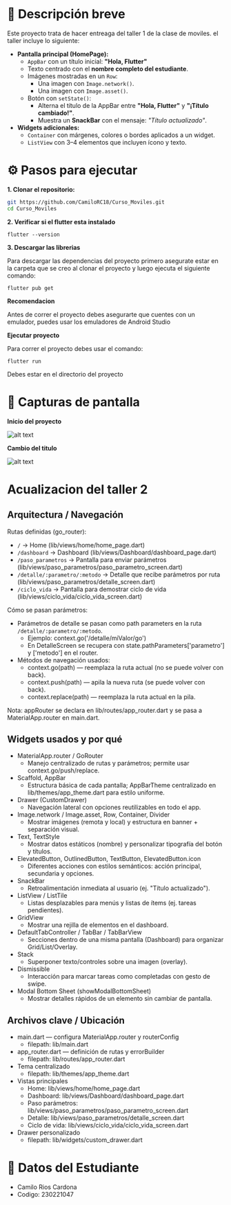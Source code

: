 # 📝 Descripción breve
 Este proyecto trata de hacer entreaga del taller 1 de la clase de moviles. el taller incluye lo siguiente:
- **Pantalla principal (HomePage):**
  - `AppBar` con un título inicial: **"Hola, Flutter"**
  - Texto centrado con el **nombre completo del estudiante**.
  - Imágenes mostradas en un `Row`:
    - Una imagen con `Image.network()`.
    - Una imagen con `Image.asset()`.
  - Botón con `setState()`:
    - Alterna el título de la AppBar entre **"Hola, Flutter"** y **"¡Título cambiado!"**.
    - Muestra un **SnackBar** con el mensaje: *"Título actualizado"*.
- **Widgets adicionales:**
  - `Container` con márgenes, colores o bordes aplicados a un widget.
  - `ListView` con 3–4 elementos que incluyen ícono y texto.

#  ⚙️ Pasos para ejecutar
**1. Clonar el repositorio:**
   ```bash
   git https://github.com/CamiloRC18/Curso_Moviles.git
   cd Curso_Moviles
   ```
**2. Verificar si el flutter esta instalado**
```
flutter --version
```
**3. Descargar las librerias**

Para descargar las dependencias del proyecto primero asegurate estar en la carpeta que se creo al clonar el proyecto y luego ejecuta el siguiente comando:
```
flutter pub get
```
**Recomendacion**

Antes de correr el proyecto debes asegurarte que cuentes con un emulador, puedes usar los emuladores de Android Studio

**Ejecutar proyecto**

Para correr el proyecto debes usar el comando:
```
flutter run
```
Debes estar en el directorio del proyecto

# 📸 Capturas de pantalla

**Inicio del proyecto**

![alt text](image.png)

**Cambio del titulo**

![alt text](image-1.png)


# Acualizacion del taller 2

## Arquitectura / Navegación
Rutas definidas (go_router):
- `/` -> Home (lib/views/home/home_page.dart)
- `/dashboard` -> Dashboard (lib/views/Dashboard/dashboard_page.dart)
- `/paso_parametros` -> Pantalla para enviar parámetros (lib/views/paso_parametros/paso_parametro_screen.dart)
- `/detalle/:parametro/:metodo` -> Detalle que recibe parámetros por ruta (lib/views/paso_parametros/detalle_screen.dart)
- `/ciclo_vida` -> Pantalla para demostrar ciclo de vida (lib/views/ciclo_vida/ciclo_vida_screen.dart)

Cómo se pasan parámetros:
- Parámetros de detalle se pasan como path parameters en la ruta `/detalle/:parametro/:metodo`.
  - Ejemplo: context.go('/detalle/miValor/go')
  - En DetalleScreen se recupera con state.pathParameters['parametro'] y ['metodo'] en el router.
- Métodos de navegación usados:
  - context.go(path) — reemplaza la ruta actual (no se puede volver con back).
  - context.push(path) — apila la nueva ruta (se puede volver con back).
  - context.replace(path) — reemplaza la ruta actual en la pila.

Nota: appRouter se declara en lib/routes/app_router.dart y se pasa a MaterialApp.router en main.dart.

## Widgets usados y por qué
- MaterialApp.router / GoRouter
  - Manejo centralizado de rutas y parámetros; permite usar context.go/push/replace.
- Scaffold, AppBar
  - Estructura básica de cada pantalla; AppBarTheme centralizado en lib/themes/app_theme.dart para estilo uniforme.
- Drawer (CustomDrawer)
  - Navegación lateral con opciones reutilizables en todo el app.
- Image.network / Image.asset, Row, Container, Divider
  - Mostrar imágenes (remota y local) y estructura en banner + separación visual.
- Text, TextStyle
  - Mostrar datos estáticos (nombre) y personalizar tipografía del botón y títulos.
- ElevatedButton, OutlinedButton, TextButton, ElevatedButton.icon
  - Diferentes acciones con estilos semánticos: acción principal, secundaria y opciones.
- SnackBar
  - Retroalimentación inmediata al usuario (ej. "Título actualizado").
- ListView / ListTile
  - Listas desplazables para menús y listas de ítems (ej. tareas pendientes).
- GridView
  - Mostrar una rejilla de elementos en el dashboard.
- DefaultTabController / TabBar / TabBarView
  - Secciones dentro de una misma pantalla (Dashboard) para organizar Grid/List/Overlay.
- Stack
  - Superponer texto/controles sobre una imagen (overlay).
- Dismissible
  - Interacción para marcar tareas como completadas con gesto de swipe.
- Modal Bottom Sheet (showModalBottomSheet)
  - Mostrar detalles rápidos de un elemento sin cambiar de pantalla.

## Archivos clave / Ubicación
- main.dart — configura MaterialApp.router y routerConfig
  - filepath: lib/main.dart
- app_router.dart — definición de rutas y errorBuilder
  - filepath: lib/routes/app_router.dart
- Tema centralizado
  - filepath: lib/themes/app_theme.dart
- Vistas principales
  - Home: lib/views/home/home_page.dart
  - Dashboard: lib/views/Dashboard/dashboard_page.dart
  - Paso parámetros: lib/views/paso_parametros/paso_parametro_screen.dart
  - Detalle: lib/views/paso_parametros/detalle_screen.dart
  - Ciclo de vida: lib/views/ciclo_vida/ciclo_vida_screen.dart
- Drawer personalizado
  - filepath: lib/widgets/custom_drawer.dart

# 👤 Datos del Estudiante
- Camilo Rios Cardona
- Codigo: 230221047